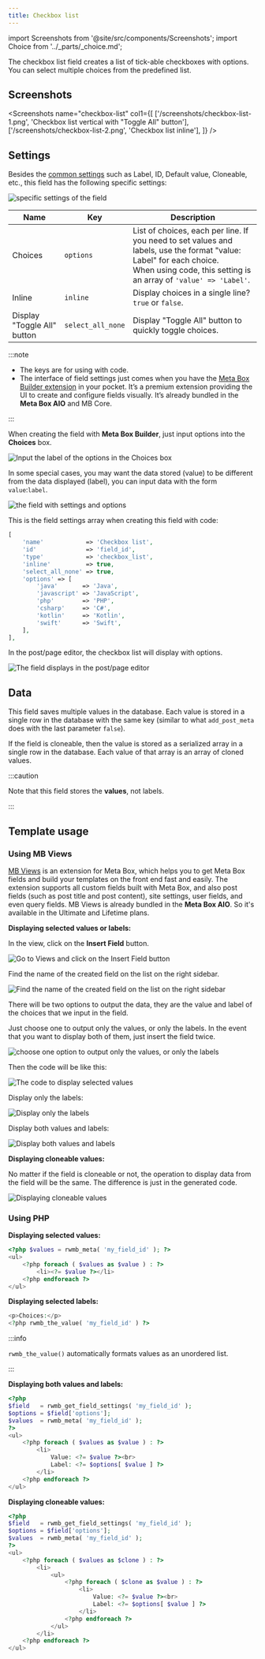 ```yaml
---
title: Checkbox list
---
```


import Screenshots from '@site/src/components/Screenshots';
import Choice from '../_parts/_choice.md';

The checkbox list field creates a list of tick-able checkboxes with options. You can select multiple choices from the predefined list.

## Screenshots

<Screenshots name="checkbox-list" col1={[
    ['/screenshots/checkbox-list-1.png', 'Checkbox list vertical with "Toggle All" button'],
    ['/screenshots/checkbox-list-2.png', 'Checkbox list inline'],
]} />

## Settings

Besides the [common settings](/field-settings/) such as Label, ID, Default value, Cloneable, etc., this field has the following specific settings:

![specific settings of the field](https://i.imgur.com/NPeZp8B.png)

Name | Key | Description
--- | --- | ---
Choices | `options` | List of choices, each per line. If you need to set values and labels, use the format "value: Label" for each choice.<br />When using code, this setting is an array of `'value' => 'Label'`.
Inline | `inline` | Display choices in a single line? `true` or `false`.
Display "Toggle All" button | `select_all_none` | Display "Toggle All" button to quickly toggle choices.

:::note

* The keys are for using with code.
* The interface of field settings just comes when you have the [Meta Box Builder extension](https://metabox.io/plugins/meta-box-builder/) in your pocket. It’s a premium extension providing the UI to create and configure fields visually. It’s already bundled in the **Meta Box AIO** and MB Core.

:::

When creating the field with **Meta Box Builder**, just input options into the **Choices** box.

![Input the label of the options in the Choices box](https://i.imgur.com/cAtrHeY.png)

In some special cases, you may want the data stored (value) to be different from the data displayed (label), you can input data with the form `value`:`label`.

![the field with settings and options](https://i.imgur.com/xfykp6k.png)

This is the field settings array when creating this field with code:

```php
[
    'name'            => 'Checkbox list',
    'id'              => 'field_id',
    'type'            => 'checkbox_list',
    'inline'          => true,
    'select_all_none' => true,
    'options' => [
        'java'       => 'Java',
        'javascript' => 'JavaScript',
        'php'        => 'PHP',
        'csharp'     => 'C#',
        'kotlin'     => 'Kotlin',
        'swift'      => 'Swift',
    ],
],
```

In the post/page editor, the checkbox list will display with options.

![The field displays in the post/page editor](https://i.imgur.com/u9Wk4xH.png)

## Data

This field saves multiple values in the database. Each value is stored in a single row in the database with the same key (similar to what `add_post_meta` does with the last parameter `false`).

If the field is cloneable, then the value is stored as a serialized array in a single row in the database. Each value of that array is an array of cloned values.

:::caution

Note that this field stores the **values**, not labels.

:::

## Template usage

### Using MB Views

[MB Views](https://docs.metabox.io/extensions/mb-views/) is an extension for Meta Box, which helps you to get Meta Box fields and build your templates on the front end fast and easily. The extension supports all custom fields built with Meta Box, and also post fields (such as post title and post content), site settings, user fields, and even query fields. MB Views is already bundled in the **Meta Box AIO**. So it's available in the Ultimate and Lifetime plans.

**Displaying selected values or labels:**

In the view, click on the **Insert Field** button.

![Go to Views and click on the Insert Field button](https://i.imgur.com/J74Rkam.png)

Find the name of the created field on the list on the right sidebar.

![Find the name of the created field on the list on the right sidebar](https://i.imgur.com/rEK9Eqm.png)

There will be two options to output the data, they are the value and label of the choices that we input in the field.

Just choose one to output only the values, or only the labels. In the event that you want to display both of them, just insert the field twice.

![choose one option to output only the values, or only the labels](https://i.imgur.com/cI8asuN.png)

Then the code will be like this:

![The code to display selected values](https://i.imgur.com/Oaan9xt.png)

Display only the labels:

![Display only the labels](https://i.imgur.com/QnDwhsM.gif)

Display both values and labels:

![Display both values and labels](https://i.imgur.com/2dPnl1G.gif)

**Displaying cloneable values:**

No matter if the field is cloneable or not, the operation to display data from the field will be the same. The difference is just in the generated code.

![Displaying cloneable values](https://i.imgur.com/mmnSFFj.gif)

### Using PHP

**Displaying selected values:**

```php
<?php $values = rwmb_meta( 'my_field_id' ); ?>
<ul>
    <?php foreach ( $values as $value ) : ?>
        <li><?= $value ?></li>
    <?php endforeach ?>
</ul>
```

**Displaying selected labels:**

```php
<p>Choices:</p>
<?php rwmb_the_value( 'my_field_id' ) ?>
```

:::info

`rwmb_the_value()` automatically formats values as an unordered list.

:::

**Displaying both values and labels:**

```php
<?php
$field   = rwmb_get_field_settings( 'my_field_id' );
$options = $field['options'];
$values  = rwmb_meta( 'my_field_id' );
?>
<ul>
    <?php foreach ( $values as $value ) : ?>
        <li>
            Value: <?= $value ?><br>
            Label: <?= $options[ $value ] ?>
        </li>
    <?php endforeach ?>
</ul>
```

**Displaying cloneable values:**

```php
<?php
$field   = rwmb_get_field_settings( 'my_field_id' );
$options = $field['options'];
$values  = rwmb_meta( 'my_field_id' );
?>
<ul>
    <?php foreach ( $values as $clone ) : ?>
        <li>
            <ul>
                <?php foreach ( $clone as $value ) : ?>
                    <li>
                        Value: <?= $value ?><br>
                        Label: <?= $options[ $value ] ?>
                    </li>
                <?php endforeach ?>
            </ul>
        </li>
    <?php endforeach ?>
</ul>
```